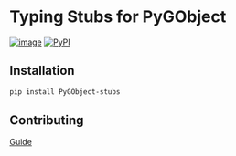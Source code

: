 # Typing Stubs for PyGObject

[![image](https://travis-ci.org/pygobject/pygobject-stubs.svg?branch=master)](https://travis-ci.org/pygobject/pygobject-stubs)
[![PyPI](https://img.shields.io/pypi/v/pygobject-stubs)](https://pypi.org/project/PyGObject-stubs)

## Installation

```bash
pip install PyGObject-stubs
```

## Contributing

[Guide](./CONTRIBUTING.md)
